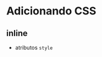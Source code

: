 # Adicionando CSS

## inline

* atributos `style`

## <style>

* tag html que irá conter o css

## link

* arquivo css externo

## @import

* arquivo css externo